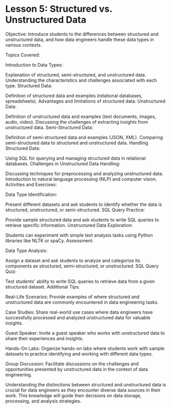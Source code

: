# Lesson 5: Structured vs. Unstructured Data

Objective: Introduce students to the differences between structured and unstructured data, and how data engineers handle these data types in various contexts.

Topics Covered:

Introduction to Data Types:

Explanation of structured, semi-structured, and unstructured data.
Understanding the characteristics and challenges associated with each type.
Structured Data:

Definition of structured data and examples (relational databases, spreadsheets).
Advantages and limitations of structured data.
Unstructured Data:

Definition of unstructured data and examples (text documents, images, audio, video).
Discussing the challenges of extracting insights from unstructured data.
Semi-Structured Data:

Definition of semi-structured data and examples (JSON, XML).
Comparing semi-structured data to structured and unstructured data.
Handling Structured Data:

Using SQL for querying and managing structured data in relational databases.
Challenges in Unstructured Data Handling:

Discussing techniques for preprocessing and analyzing unstructured data.
Introduction to natural language processing (NLP) and computer vision.
Activities and Exercises:

Data Type Identification:

Present different datasets and ask students to identify whether the data is structured, unstructured, or semi-structured.
SQL Query Practice:

Provide sample structured data and ask students to write SQL queries to retrieve specific information.
Unstructured Data Exploration:

Students can experiment with simple text analysis tasks using Python libraries like NLTK or spaCy.
Assessment:

Data Type Analysis:

Assign a dataset and ask students to analyze and categorize its components as structured, semi-structured, or unstructured.
SQL Query Quiz:

Test students' ability to write SQL queries to retrieve data from a given structured dataset.
Additional Tips:

Real-Life Scenarios: Provide examples of where structured and unstructured data are commonly encountered in data engineering tasks.

Case Studies: Share real-world use cases where data engineers have successfully processed and analyzed unstructured data for valuable insights.

Guest Speaker: Invite a guest speaker who works with unstructured data to share their experiences and insights.

Hands-On Labs: Organize hands-on labs where students work with sample datasets to practice identifying and working with different data types.

Group Discussion: Facilitate discussions on the challenges and opportunities presented by unstructured data in the context of data engineering.

Understanding the distinctions between structured and unstructured data is crucial for data engineers as they encounter diverse data sources in their work. This knowledge will guide their decisions on data storage, processing, and analysis strategies.
